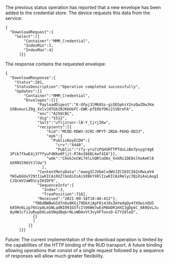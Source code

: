 
The previous status operation has reported that a new envelope has been added to
the credential store. The device requests this data from the service:


~~~~
{
  "DownloadRequest":{
    "Select":[{
        "Container":"MMM_Credential",
        "IndexMin":3,
        "IndexMax":4}
      ]}}
~~~~


The response contains the requested envelope:


~~~~
{
  "DownloadResponse":{
    "Status":201,
    "StatusDescription":"Operation completed successfully",
    "Updates":[{
        "Container":"MMM_Credential",
        "Envelopes":[[{
              "PayloadDigest":"K-UFpj3lM68Ss-giQEGphiY2nzQwZ0wJKm
  SXBxmucLZ0g_XxlvJdTGbINJKbOeFC-GWK-pfE0bfOKc21SBreFA",
              "enc":"A256CBC",
              "dig":"S512",
              "Salt":"uTljzronr-lB-Y_CjrjIKw",
              "recipients":[{
                  "kid":"MCOD-RDWV-XCRC-MPYT-2NIA-P6HQ-6D33",
                  "epk":{
                    "PublicKeyECDH":{
                      "crv":"X448",
                      "Public":"rfy-yru7zPGHSRTTPTduLiBo7psygt4gE
  3Pik7fkwE4j37ffyuFdKKe0Fjjt-R7AnI66DLkwf4IA"}},
                  "wmk":"CHukJoCWi74lLhQRludAx_VxkRi1DE8slhoAeKl8
  kERNV296VYJlUw"}
                ],
              "ContentMetaData":"ewogICJVbmlxdWVJZCI6ICI6ZnRwLmV4
  YW1wbGUuY29tIiwKICAiRXZlbnQiOiAiVXBkYXRlIiwKICAiRmlyc3QiOiAxLAogI
  CJQcmV2aW91cyI6IDF9",
              "SequenceInfo":{
                "Index":3,
                "TreePosition":716},
              "Received":"2021-09-18T18:46:41Z"},
            "fN6dBWBwGSXTn6u8KGj79DkXjApF0j4J8sZmYedqQy4fXOwinOUS
  6A5Rn6Lzp76VzpALmSNLqdNI091GSfcIt06Wm7wExMAbDR1HXI3gDpkC_8A9QvLJu
  8yHWJcfiJuRupbOLabSNqdBqkrNLxWDAxVt3vyXFTonzO-E7Y20leQ",
            {}
            ]
          ]}
      ]}}
~~~~


Future: The current implementation of the download operation is limited by the
capabilities of the HTTP binding of the RUD transport. A future binding allowing 
operations that consist of a single request followed by a sequence of responses 
will allow much greater flexibility.

